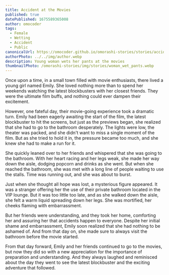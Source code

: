 ```yaml
---
title: Accident at the Movies
published: true
datePublished: 1675589365008
author: omocoder
tags:
  - Female
  - Wetting
  - Accident
  - Public
canonicalUrl: https://omocoder.github.io/omorashi-stories/stories/accident-at-the-movies
authorPhoto: ../../img/author.webp
description: Young woman wets her pants at the movies
thumbnailPhoto: /omorashi-stories/img/stories/woman_wet_pants.webp
---
```

Once upon a time, in a small town filled with movie enthusiasts, there lived a young girl named Emily. She loved nothing more than to spend her weekends watching the latest blockbusters with her closest friends. They were the ultimate film buffs, and nothing could ever dampen their excitement.

However, one fateful day, their movie-going experience took a dramatic turn. Emily had been eagerly awaiting the start of the film, the latest blockbuster to hit the screens, but just as the previews began, she realized that she had to go to the bathroom desperately. The lights were low, the theater was packed, and she didn't want to miss a single moment of the film. But as she tried to hold it in, the pressure became too much, and she knew she had to make a run for it.

She quickly leaned over to her friends and whispered that she was going to the bathroom. With her heart racing and her legs weak, she made her way down the aisle, dodging popcorn and drinks as she went. But when she reached the bathroom, she was met with a long line of people waiting to use the stalls. Time was running out, and she was about to burst.

Just when she thought all hope was lost, a mysterious figure appeared. It was a stranger offering her the use of their private bathroom located in the VIP lounge. But it was too little too late, and as she walked down the aisle, she felt a warm liquid spreading down her legs. She was mortified, her cheeks flaming with embarrassment.

But her friends were understanding, and they took her home, comforting her and assuring her that accidents happen to everyone. Despite her initial shame and embarrassment, Emily soon realized that she had nothing to be ashamed of. And from that day on, she made sure to always visit the bathroom before the movie started.

From that day forward, Emily and her friends continued to go to the movies, but now they did so with a new appreciation for the importance of preparation and understanding. And they always laughed and reminisced about the day they went to see the latest blockbuster and the exciting adventure that followed.